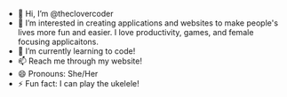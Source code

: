 - 👋 Hi, I’m @theclovercoder
- 👀 I’m interested in creating applications and websites to make people's lives more fun and easier. I love productivity, games, and female focusing applicaitons.
- 🌱 I’m currently learning to code!
- 📫 Reach me through my website!
- 😄 Pronouns: She/Her
- ⚡ Fun fact: I can play the ukelele!

<!---
theclovercoder/theclovercoder is a ✨ special ✨ repository because its `README.md` (this file) appears on your GitHub profile.
You can click the Preview link to take a look at your changes.
--->
